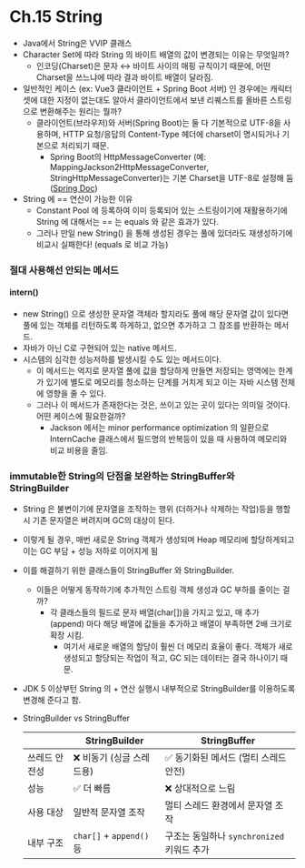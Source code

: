 # Ch.15 String
- Java에서 String은 VVIP 클래스
- Character Set에 따라 String 의 바이트 배열의 값이 변경되는 이유는 무엇일까?
  - 인코딩(Charset)은 문자 ↔ 바이트 사이의 매핑 규칙이기 때문에, 어떤 Charset을 쓰느냐에 따라 결과 바이트 배열이 달라짐.
- 일반적인 케이스 (ex: Vue3 클라이언트 + Spring Boot 서버) 인 경우에는 캐릭터셋에 대한 지정이 없는대도 알아서 클라이언트에서 보낸 리퀘스트를 올바른 스트링으로 변환해주는 원리는 뭘까?
  - 클라이언트(브라우저)와 서버(Spring Boot)는 둘 다 기본적으로 UTF-8을 사용하며, HTTP 요청/응답의 Content-Type 헤더에 charset이 명시되거나 기본으로 처리되기 때문.
    - Spring Boot의 HttpMessageConverter (예: MappingJackson2HttpMessageConverter, StringHttpMessageConverter)는 기본 Charset을 UTF-8로 설정해 둠 ([Spring Doc](https://docs.spring.io/spring-framework/docs/3.2.4.RELEASE_to_4.0.0.M3/Spring%20Framework%203.2.4.RELEASE/org/springframework/jms/support/converter/MappingJackson2MessageConverter.html))
- String 에 == 연산이 가능한 이유
  - Constant Pool 에 등록하여 이미 등록되어 있는 스트링이기에 재활용하기에 String 에 대해서는 == 는 equals 와 같은 효과가 있다.
  - 그러나 만일 new String() 을 통해 생성된 경우는 풀에 있더라도 재생성하기에 비교시 실패한다! (equals 로 비교 가능)

### 절대 사용해선 안되는 메서드
#### intern()
- new String() 으로 생성한 문자열 객체라 할지라도 풀에 해당 문자열 값이 있다면 풀에 있는 객체를 리턴하도록 하게하고, 없으면 추가하고 그 참조를 반환하는 메서드.
- 자바가 아닌 C로 구현되어 있는 native 메서드.
- 시스템의 심각한 성능저하를 발생시킬 수도 있는 메서드이다.
  - 이 메서드는 억지로 문자열 풀에 값을 할당하게 만들면 저장되는 영역에는 한계가 있기에 별도로 메모리를 청소하는 단계를 거치게 되고 이는 자바 시스템 전체에 영향을 줄 수 있다.
  - 그러나 이 메서드가 존재한다는 것은, 쓰이고 있는 곳이 있다는 의미일 것이다. 어떤 케이스에 필요한걸까?
    - Jackson 에서는 minor performance optimization 의 일환으로 InternCache 클래스에서 필드명의 반복등이 있을 때 사용하여 메모리와 비교 비용을 줄임.

### immutable한 String의 단점을 보완하는 StringBuffer와 StringBuilder
- String 은 불변이기에 문자열을 조작하는 행위 (더하거나 삭제하는 작업)등을 행할시 기존 문자열은 버려지며 GC의 대상이 된다.
- 이렇게 될 경우, 매번 새로운 String 객체가 생성되며 Heap 메모리에 할당하게되고 이는 GC 부담 + 성능 저하로 이어지게 됨
- 이를 해결하기 위한 클래스들이 StringBuffer 와 StringBuilder.
  - 이들은 어떻게 동작하기에 추가적인 스트링 객체 생성과 GC 부하를 줄이는 걸까?
    - 각 클래스들의 필드로 문자 배열(char[])을 가지고 있고, 매 추가 (append) 마다 해당 배열에 값들을 추가하고 배열이 부족하면 2배 크기로 확장 시킴.
      - 여기서 새로운 배열의 할당이 훨씬 더 메모리 효율이 좋다. 객체가 새로 생성되고 할당되는 작업이 적고, GC 되는 데이터는 결국 하나이기 때문.
- JDK 5 이상부턴 String 의 + 연산 실행시 내부적으로 StringBuilder를 이용하도록 변경해 준다고 함.
- StringBuilder vs StringBuffer 

  |        | StringBuilder                  | StringBuffer                                |
  |----------|--------------------------------|---------------------------------------------|
  | 쓰레드 안전성 | ❌ 비동기 (싱글 스레드용)        | ✅ 동기화된 메서드 (멀티 스레드 안전)         |
  | 성능     | ✅ 더 빠름                       | ❌ 상대적으로 느림                           |
  | 사용 대상  | 일반적 문자열 조작              | 멀티 스레드 환경에서 문자열 조작             |
  | 내부 구조  | `char[]` + `append()` 등        | 구조는 동일하나 `synchronized` 키워드 추가   |
